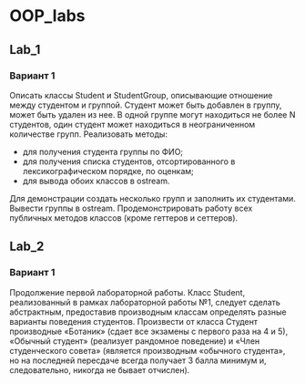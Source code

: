 # OOP_labs
## Lab_1
### Вариант 1
Описать классы Student и StudentGroup, описывающие отношение между студентом и группой. Студент может быть добавлен в группу, может быть удален из нее. В одной группе могут находиться не более N студентов, один студент может находиться в неограниченном количестве групп.
Реализовать методы:
- для получения студента группы по ФИО;
- для получения списка студентов, отсортированного в лексикографическом порядке, по оценкам;
- для вывода обоих классов в ostream.

Для демонстрации создать несколько групп и заполнить их студентами. Вывести группы в ostream. Продемонстрировать работу всех публичных методов классов (кроме геттеров и сеттеров).
## Lab_2
### Вариант 1
Продолжение первой лабораторной работы.
Класс Student, реализованный в рамках лабораторной работы №1, следует сделать абстрактным, предоставив производным классам определять разные варианты поведения студентов. Произвести от класса Студент производные «Ботаник» (сдает все экзамены с первого раза на 4 и 5), «Обычный студент» (реализует рандомное поведение) и «Член студенческого совета» (является производным «обычного студента», но на последней пересдаче всегда получает 3 балла минимум и, следовательно, никогда не бывает отчислен).
